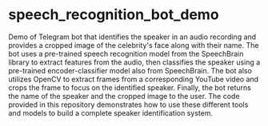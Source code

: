 # speech_recognition_bot_demo
Demo of Telegram bot that identifies the speaker in an audio recording and provides a cropped image of the celebrity's face along with their name. The bot uses a pre-trained speech recognition model from the SpeechBrain library to extract features from the audio, then classifies the speaker using a pre-trained encoder-classifier model also from SpeechBrain. The bot also utilizes OpenCV to extract frames from a corresponding YouTube video and crops the frame to focus on the identified speaker. Finally, the bot returns the name of the speaker and the cropped image to the user. The code provided in this repository demonstrates how to use these different tools and models to build a complete speaker identification system.
